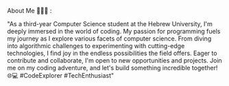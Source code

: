 About Me 💫👩‍💻 :

"As a third-year Computer Science student at the Hebrew University,
I'm deeply immersed in the world of coding. My passion for programming fuels my journey as I explore various facets of computer science. 
From diving into algorithmic challenges to experimenting with cutting-edge technologies, 
I find joy in the endless possibilities the field offers. Eager to contribute and collaborate,
I'm open to new opportunities and projects. Join me on my coding adventure, 
and let's build something incredible together! 🌐💻 #CodeExplorer #TechEnthusiast"
